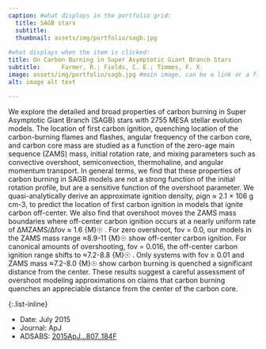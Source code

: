 ```yaml
---
caption: #what displays in the portfolio grid:
  title: SAGB stars
  subtitle: 
  thumbnail: assets/img/portfolio/sagb.jpg
  
#what displays when the item is clicked:
title: On Carbon Burning in Super Asymptotic Giant Branch Stars 
subtitle:      Farmer, R.; Fields, C. E.; Timmes, F. X.
image: assets/img/portfolio/sagb.jpg #main image, can be a link or a file in assets/img/portfolio
alt: image alt text

---
```

We explore the detailed and broad properties of carbon burning in Super Asymptotic Giant Branch (SAGB) stars with 2755 MESA stellar evolution models. The location of first carbon ignition, quenching location of the carbon-burning flames and flashes, angular frequency of the carbon core, and carbon core mass are studied as a function of the zero-age main sequence (ZAMS) mass, initial rotation rate, and mixing parameters such as convective overshoot, semiconvection, thermohaline, and angular momentum transport. In general terms, we find that these properties of carbon burning in SAGB models are not a strong function of the initial rotation profile, but are a sensitive function of the overshoot parameter. We quasi-analytically derive an approximate ignition density, ρign ≈ 2.1 × 106 g cm-3, to predict the location of first carbon ignition in models that ignite carbon off-center. We also find that overshoot moves the ZAMS mass boundaries where off-center carbon ignition occurs at a nearly uniform rate of ∆MZAMS/∆fov ≈ 1.6 {M}☉ . For zero overshoot, fov = 0.0, our models in the ZAMS mass range ≈8.9-11 {M}☉ show off-center carbon ignition. For canonical amounts of overshooting, fov = 0.016, the off-center carbon ignition range shifts to ≈7.2-8.8 {M}☉ . Only systems with fov ≥ 0.01 and ZAMS mass ≈7.2-8.0 {M}☉ show carbon burning is quenched a significant distance from the center. These results suggest a careful assessment of overshoot modeling approximations on claims that carbon burning quenches an appreciable distance from the center of the carbon core. 

{:.list-inline} 
- Date: July 2015
- Journal: ApJ
- ADSABS: [2015ApJ...807..184F](https://ui.adsabs.harvard.edu/abs/2015ApJ...807..184F/abstract)

